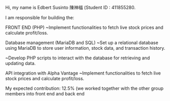 Hi, my name is Edbert Susinto 陳神福 (Student ID : 411855280.

I am responsible for building the:

FRONT END (PHP)
~Implement functionalities to fetch live stock prices and calculate profit/loss.

Database management (MariaDB and SQL)
~Set up a relational database using MariaDB to store user information, stock data, and transaction history.

~Develop PHP scripts to interact with the database for retrieving and updating data.

API integration with Alpha Vantage
~Implement functionalities to fetch live stock prices and calculate profit/loss.

My expected contribution: 12.5% (we worked together with the other group members into front end and back end
